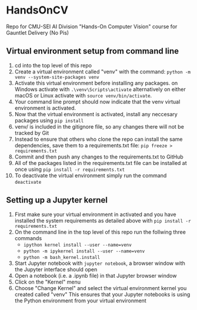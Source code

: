 # HandsOnCV
Repo for CMU-SEI AI Division "Hands-On Computer Vision" course for Gauntlet Delivery (No Pis)

## Virtual environment setup from command line
1. cd into the top level of this repo
2. Create a virtual environment called "venv" with the command: `python -m venv --system-site-packages venv`
3. Activate this virtual environment before installing any packages. on Windows activate with `.\venv\Scripts\activate` alternatively on either macOS or Linux activate with `source venv/bin/activate`.
4. Your command line prompt should now indicate that the venv virtual environment is activated.
5. Now that the virtual environment is activated, install any neccesary packages using `pip install`
6. venv/ is included in the gitignore file, so any changes there will not be tracked by Git
7. Instead to ensure that others who clone the repo can install the same dependencies, save them to a requirements.txt file: `pip freeze > requirements.txt`
8. Commit and then push any changes to the requirements.txt to GitHub
9. All of the packages listed in the requirements.txt file can be installed at once using `pip install -r requirements.txt`
10. To deactivate the virtual environment simply run the command `deactivate`

## Setting up a Jupyter kernel
1. First make sure your virtual environment in activated and you have installed the system requirements as detailed above with `pip install -r requirements.txt`
2. On the command line in the top level of this repo run the follwing three commands
    - `ipython kernel install --user --name=venv`
    - `python -m ipykernel install --user --name=venv`
    - `python -m bash_kernel.install`
3. Start Jupyter notebook with `jupyter notebook`, a browser window with the Jupyter interface should open
4. Open a notebook (i.e. a .ipynb file) in that Jupyter browser window
5. Click on the "Kernel" menu
6. Choose "Change Kernel" and select the virtual environment kernel you created called "venv"
This ensures that your Jupyter notebooks is using the Python environment from your virtual environment
